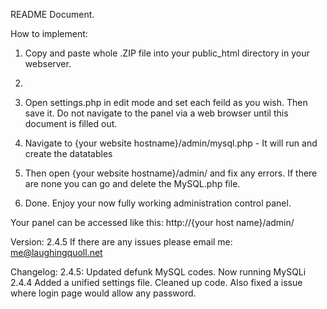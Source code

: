README Document.

How to implement:

1.	Copy and paste whole .ZIP file into your public_html directory in your webserver.
2.	
2.	Open settings.php in edit mode and set each feild as you wish. Then save it. Do not navigate to the panel via a web browser until this document is filled out.

3.	Navigate to {your website hostname}/admin/mysql.php - It will run and create the datatables

4.	Then open {your website hostname}/admin/ and fix any errors. If there are none you can go and delete the MySQL.php file.

5.	Done. Enjoy your now fully working administration control panel.

Your panel can be accessed like this: http://{your host name}/admin/

Version: 2.4.5
If there are any issues please email me: me@laughingquoll.net

Changelog:
2.4.5:
Updated defunk MySQL codes. Now running MySQLi
2.4.4
Added a unified settings file. Cleaned up code.
Also fixed a issue where login page would allow any password.	
